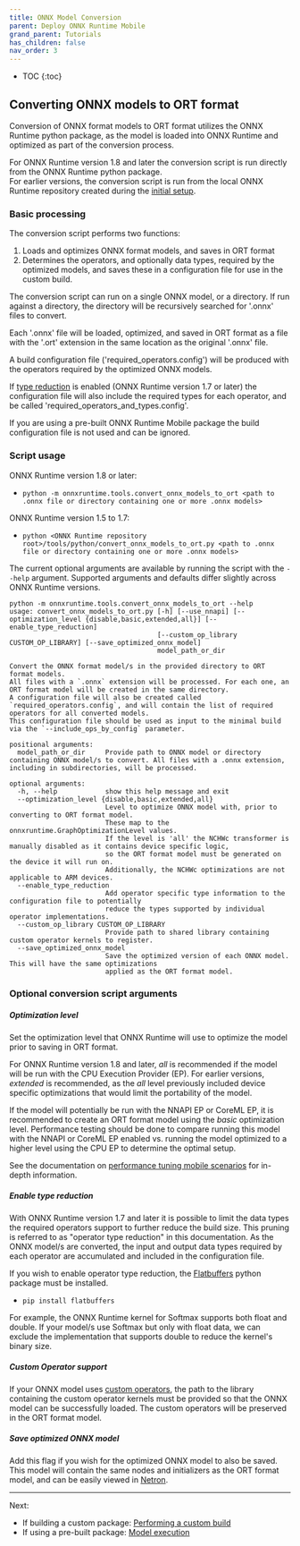 ```yaml
---
title: ONNX Model Conversion
parent: Deploy ONNX Runtime Mobile
grand_parent: Tutorials
has_children: false
nav_order: 3
---
```

* TOC
{:toc}

## Converting ONNX models to ORT format 

Conversion of ONNX format models to ORT format utilizes the ONNX Runtime python package, as the model is loaded into ONNX Runtime and optimized as part of the conversion process. 

For ONNX Runtime version 1.8 and later the conversion script is run directly from the ONNX Runtime python package.<br>
For earlier versions, the conversion script is run from the local ONNX Runtime repository created during the [initial setup](./initial-setup.md#clone-onnx-runtime-repository).

### Basic processing

The conversion script performs two functions:
  1. Loads and optimizes ONNX format models, and saves in ORT format
  2. Determines the operators, and optionally data types, required by the optimized models, and saves these in a configuration file for use in the custom build.


The conversion script can run on a single ONNX model, or a directory. If run against a directory, the directory will be recursively searched for '.onnx' files to convert. 

Each '.onnx' file will be loaded, optimized, and saved in ORT format as a file with the '.ort' extension in the same location as the original '.onnx' file.

A build configuration file ('required_operators.config') will be produced with the operators required by the optimized ONNX models.

If [type reduction](#enable-type-reduction) is enabled (ONNX Runtime version 1.7 or later) the configuration file will also include the required types for each operator, and be called 'required_operators_and_types.config'.

If you are using a pre-built ONNX Runtime Mobile package the build configuration file is not used and can be ignored. 

### Script usage

ONNX Runtime version 1.8 or later:
  - `python -m onnxruntime.tools.convert_onnx_models_to_ort <path to .onnx file or directory containing one or more .onnx models>`

ONNX Runtime version 1.5 to 1.7:
  - `python <ONNX Runtime repository root>/tools/python/convert_onnx_models_to_ort.py <path to .onnx file or directory containing one or more .onnx models>`

The current optional arguments are available by running the script with the `--help` argument.
Supported arguments and defaults differ slightly across ONNX Runtime versions.

```
python -m onnxruntime.tools.convert_onnx_models_to_ort --help
usage: convert_onnx_models_to_ort.py [-h] [--use_nnapi] [--optimization_level {disable,basic,extended,all}] [--enable_type_reduction]
                                     [--custom_op_library CUSTOM_OP_LIBRARY] [--save_optimized_onnx_model]
                                     model_path_or_dir

Convert the ONNX format model/s in the provided directory to ORT format models. 
All files with a `.onnx` extension will be processed. For each one, an ORT format model will be created in the same directory. 
A configuration file will also be created called `required_operators.config`, and will contain the list of required operators for all converted models. 
This configuration file should be used as input to the minimal build via the `--include_ops_by_config` parameter.

positional arguments:
  model_path_or_dir     Provide path to ONNX model or directory containing ONNX model/s to convert. All files with a .onnx extension, including in subdirectories, will be processed.

optional arguments:
  -h, --help            show this help message and exit
  --optimization_level {disable,basic,extended,all}
                        Level to optimize ONNX model with, prior to converting to ORT format model. 
                        These map to the onnxruntime.GraphOptimizationLevel values. 
                        If the level is 'all' the NCHWc transformer is manually disabled as it contains device specific logic, 
                        so the ORT format model must be generated on the device it will run on. 
                        Additionally, the NCHWc optimizations are not applicable to ARM devices.
  --enable_type_reduction
                        Add operator specific type information to the configuration file to potentially 
                        reduce the types supported by individual operator implementations.
  --custom_op_library CUSTOM_OP_LIBRARY
                        Provide path to shared library containing custom operator kernels to register.
  --save_optimized_onnx_model
                        Save the optimized version of each ONNX model. This will have the same optimizations 
                        applied as the ORT format model.
```

### Optional conversion script arguments

##### Optimization level

Set the optimization level that ONNX Runtime will use to optimize the model prior to saving in ORT format.

For ONNX Runtime version 1.8 and later, *all* is recommended if the model will be run with the CPU Execution Provider (EP).
For earlier versions, *extended* is recommended, as the *all* level previously included device specific optimizations that would limit the portability of the model.

If the model will potentially be run with the NNAPI EP or CoreML EP, it is recommended to create an ORT format model using the *basic* optimization level. Performance testing should be done to compare running this model with the NNAPI or CoreML EP enabled vs. running the model optimized to a higher level using the CPU EP to determine the optimal setup. 

See the documentation on [performance tuning mobile scenarios](../../performance/mobile-performance-tuning.md) for in-depth information.

##### Enable type reduction

With ONNX Runtime version 1.7 and later it is possible to limit the data types the required operators support to further reduce the build size. This pruning is referred to as "operator type reduction" in this documentation. As the ONNX model/s are converted, the input and output data types required by each operator are accumulated and included in the configuration file. 

If you wish to enable operator type reduction, the [Flatbuffers](https://google.github.io/flatbuffers/) python package must be installed.
  - `pip install flatbuffers`

For example, the ONNX Runtime kernel for Softmax supports both float and double. If your model/s use Softmax but only with float data, we can exclude the implementation that supports double to reduce the kernel's binary size. 

##### Custom Operator support

If your ONNX model uses [custom operators](../../reference/operators/add-custom-op.md), the path to the library containing the custom operator kernels must be provided so that the ONNX model can be successfully loaded. The custom operators will be preserved in the ORT format model.

##### Save optimized ONNX model

Add this flag if you wish for the optimized ONNX model to also be saved. This model will contain the same nodes and initializers as the ORT format model, and can be easily viewed in [Netron](https://netron.app/).

-------

Next: 
* If building a custom package: [Performing a custom build](./custom-build.md)
* If using a pre-built package: [Model execution](./model-execution.md)

